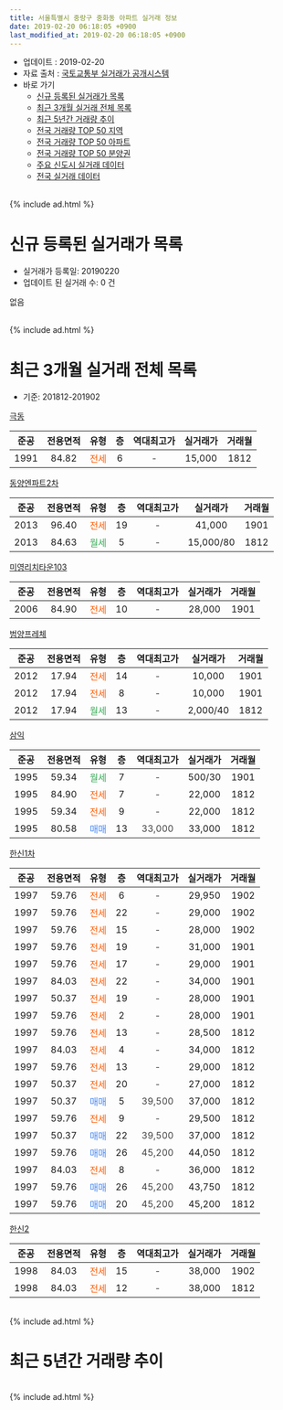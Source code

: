 ```yaml
---
title: 서울특별시 중랑구 중화동 아파트 실거래 정보
date: 2019-02-20 06:18:05 +0900
last_modified_at: 2019-02-20 06:18:05 +0900
---
```


* 업데이트 : 2019-02-20
* 자료 출처 : [국토교통부 실거래가 공개시스템](http://rt.molit.go.kr)
* 바로 가기
    * [신규 등록된 실거래가 목록](#신규-등록된-실거래가-목록)
    * [최근 3개월 실거래 전체 목록](#최근-3개월-실거래-전체-목록)
    * [최근 5년간 거래량 추이](#최근-5년간-거래량-추이)
    * [전국 거래량 TOP 50 지역](https://inasie.github.io/apt-trade-info/최근-3개월-전국에서-가장-거래가-많이-발생한-지역)
    * [전국 거래량 TOP 50 아파트](https://inasie.github.io/apt-trade-info/최근-3개월-전국에서-가장-거래가-많이-발생한-아파트)
    * [전국 거래량 TOP 50 분양권](https://inasie.github.io/apt-trade-info/최근-3개월-전국에서-가장-거래가-많이-발생한-분양권)
    * [주요 신도시 실거래 데이터](https://inasie.github.io/apt-trade-info/주요-신도시)
    * [전국 실거래 데이터](https://inasie.github.io/apt-trade-info/전국)
<br>
{% include ad.html %}
<br>

# 신규 등록된 실거래가 목록
* 실거래가 등록일: 20190220
* 업데이트 된 실거래 수: 0 건

없음

<br>
{% include ad.html %}
<br>

# 최근 3개월 실거래 전체 목록
* 기준: 201812-201902


[극동](https://search.naver.com/search.naver?query=%EC%84%9C%EC%9A%B8%ED%8A%B9%EB%B3%84%EC%8B%9C+%EC%A4%91%EB%9E%91%EA%B5%AC+%EC%A4%91%ED%99%94%EB%8F%99+%EA%B7%B9%EB%8F%99)

|준공|전용면적|유형|층|역대최고가|실거래가|거래월|
|:---:|:---:|:---:|:---:|:---:|:---:|:---:|
|1991|84.82|<span style="color:#ff5a00">전세</span>|6|<span style="color:#444444">-</span>|15,000|1812|

[동양엔파트2차](https://search.naver.com/search.naver?query=%EC%84%9C%EC%9A%B8%ED%8A%B9%EB%B3%84%EC%8B%9C+%EC%A4%91%EB%9E%91%EA%B5%AC+%EC%A4%91%ED%99%94%EB%8F%99+%EB%8F%99%EC%96%91%EC%97%94%ED%8C%8C%ED%8A%B82%EC%B0%A8)

|준공|전용면적|유형|층|역대최고가|실거래가|거래월|
|:---:|:---:|:---:|:---:|:---:|:---:|:---:|
|2013|96.40|<span style="color:#ff5a00">전세</span>|19|<span style="color:#444444">-</span>|41,000|1901|
|2013|84.63|<span style="color:#34a853">월세</span>|5|<span style="color:#444444">-</span>|15,000/80|1812|

[미영리치타운103](https://search.naver.com/search.naver?query=%EC%84%9C%EC%9A%B8%ED%8A%B9%EB%B3%84%EC%8B%9C+%EC%A4%91%EB%9E%91%EA%B5%AC+%EC%A4%91%ED%99%94%EB%8F%99+%EB%AF%B8%EC%98%81%EB%A6%AC%EC%B9%98%ED%83%80%EC%9A%B4103)

|준공|전용면적|유형|층|역대최고가|실거래가|거래월|
|:---:|:---:|:---:|:---:|:---:|:---:|:---:|
|2006|84.90|<span style="color:#ff5a00">전세</span>|10|<span style="color:#444444">-</span>|28,000|1901|

[범양프레체](https://search.naver.com/search.naver?query=%EC%84%9C%EC%9A%B8%ED%8A%B9%EB%B3%84%EC%8B%9C+%EC%A4%91%EB%9E%91%EA%B5%AC+%EC%A4%91%ED%99%94%EB%8F%99+%EB%B2%94%EC%96%91%ED%94%84%EB%A0%88%EC%B2%B4)

|준공|전용면적|유형|층|역대최고가|실거래가|거래월|
|:---:|:---:|:---:|:---:|:---:|:---:|:---:|
|2012|17.94|<span style="color:#ff5a00">전세</span>|14|<span style="color:#444444">-</span>|10,000|1901|
|2012|17.94|<span style="color:#ff5a00">전세</span>|8|<span style="color:#444444">-</span>|10,000|1901|
|2012|17.94|<span style="color:#34a853">월세</span>|13|<span style="color:#444444">-</span>|2,000/40|1812|

[삼익](https://search.naver.com/search.naver?query=%EC%84%9C%EC%9A%B8%ED%8A%B9%EB%B3%84%EC%8B%9C+%EC%A4%91%EB%9E%91%EA%B5%AC+%EC%A4%91%ED%99%94%EB%8F%99+%EC%82%BC%EC%9D%B5)

|준공|전용면적|유형|층|역대최고가|실거래가|거래월|
|:---:|:---:|:---:|:---:|:---:|:---:|:---:|
|1995|59.34|<span style="color:#34a853">월세</span>|7|<span style="color:#444444">-</span>|500/30|1901|
|1995|84.90|<span style="color:#ff5a00">전세</span>|7|<span style="color:#444444">-</span>|22,000|1812|
|1995|59.34|<span style="color:#ff5a00">전세</span>|9|<span style="color:#444444">-</span>|22,000|1812|
|1995|80.58|<span style="color:#4285f3">매매</span>|13|<span style="color:#444444">33,000</span>|33,000|1812|

[한신1차](https://search.naver.com/search.naver?query=%EC%84%9C%EC%9A%B8%ED%8A%B9%EB%B3%84%EC%8B%9C+%EC%A4%91%EB%9E%91%EA%B5%AC+%EC%A4%91%ED%99%94%EB%8F%99+%ED%95%9C%EC%8B%A01%EC%B0%A8)

|준공|전용면적|유형|층|역대최고가|실거래가|거래월|
|:---:|:---:|:---:|:---:|:---:|:---:|:---:|
|1997|59.76|<span style="color:#ff5a00">전세</span>|6|<span style="color:#444444">-</span>|29,950|1902|
|1997|59.76|<span style="color:#ff5a00">전세</span>|22|<span style="color:#444444">-</span>|29,000|1902|
|1997|59.76|<span style="color:#ff5a00">전세</span>|15|<span style="color:#444444">-</span>|28,000|1902|
|1997|59.76|<span style="color:#ff5a00">전세</span>|19|<span style="color:#444444">-</span>|31,000|1901|
|1997|59.76|<span style="color:#ff5a00">전세</span>|17|<span style="color:#444444">-</span>|29,000|1901|
|1997|84.03|<span style="color:#ff5a00">전세</span>|22|<span style="color:#444444">-</span>|34,000|1901|
|1997|50.37|<span style="color:#ff5a00">전세</span>|19|<span style="color:#444444">-</span>|28,000|1901|
|1997|59.76|<span style="color:#ff5a00">전세</span>|2|<span style="color:#444444">-</span>|28,000|1901|
|1997|59.76|<span style="color:#ff5a00">전세</span>|13|<span style="color:#444444">-</span>|28,500|1812|
|1997|84.03|<span style="color:#ff5a00">전세</span>|4|<span style="color:#444444">-</span>|34,000|1812|
|1997|59.76|<span style="color:#ff5a00">전세</span>|13|<span style="color:#444444">-</span>|29,000|1812|
|1997|50.37|<span style="color:#ff5a00">전세</span>|20|<span style="color:#444444">-</span>|27,000|1812|
|1997|50.37|<span style="color:#4285f3">매매</span>|5|<span style="color:#444444">39,500</span>|37,000|1812|
|1997|59.76|<span style="color:#ff5a00">전세</span>|9|<span style="color:#444444">-</span>|29,500|1812|
|1997|50.37|<span style="color:#4285f3">매매</span>|22|<span style="color:#444444">39,500</span>|37,000|1812|
|1997|59.76|<span style="color:#4285f3">매매</span>|26|<span style="color:#444444">45,200</span>|44,050|1812|
|1997|84.03|<span style="color:#ff5a00">전세</span>|8|<span style="color:#444444">-</span>|36,000|1812|
|1997|59.76|<span style="color:#4285f3">매매</span>|26|<span style="color:#444444">45,200</span>|43,750|1812|
|1997|59.76|<span style="color:#4285f3">매매</span>|20|<span style="color:#444444">45,200</span>|45,200|1812|

[한신2](https://search.naver.com/search.naver?query=%EC%84%9C%EC%9A%B8%ED%8A%B9%EB%B3%84%EC%8B%9C+%EC%A4%91%EB%9E%91%EA%B5%AC+%EC%A4%91%ED%99%94%EB%8F%99+%ED%95%9C%EC%8B%A02)

|준공|전용면적|유형|층|역대최고가|실거래가|거래월|
|:---:|:---:|:---:|:---:|:---:|:---:|:---:|
|1998|84.03|<span style="color:#ff5a00">전세</span>|15|<span style="color:#444444">-</span>|38,000|1902|
|1998|84.03|<span style="color:#ff5a00">전세</span>|12|<span style="color:#444444">-</span>|38,000|1812|


<br>
{% include ad.html %}
<br>

# 최근 5년간 거래량 추이


<div style="width:100%;">
    <canvas id="deal_progress" height="200"></canvas>
</div>

<script>
new Chart(document.getElementById("deal_progress"), {
    type: 'line',
    data: {
        labels: ['201402','201403','201404','201405','201406','201407','201408','201409','201410','201411','201412','201501','201502','201503','201504','201505','201506','201507','201508','201509','201510','201511','201512','201601','201602','201603','201604','201605','201606','201607','201608','201609','201610','201611','201612','201701','201702','201703','201704','201705','201706','201707','201708','201709','201710','201711','201712','201801','201802','201803','201804','201805','201806','201807','201808','201809','201810','201811','201812','201901','201902'],
        datasets: [{
            label: '매매',
            pointRadius: 1,
            data: [24, 21, 12, 9, 11, 9, 9, 24, 6, 10, 11, 25, 7, 49, 30, 24, 24, 27, 31, 26, 19, 19, 15, 11, 14, 12, 23, 17, 19, 21, 36, 9, 21, 11, 7, 18, 15, 19, 16, 35, 21, 26, 15, 7, 11, 26, 19, 30, 30, 25, 24, 15, 9, 12, 32, 17, 15, 7, 6, 0, 0],
            borderColor: "rgba(255, 201, 14, 1)",
            backgroundColor: "rgba(255, 201, 14, 0.5)",
            fill: false,
            lineTension: 0
        },{
            label: '전월세',
            pointRadius: 1,
            data: [23, 17, 26, 16, 20, 12, 24, 23, 18, 19, 26, 32, 17, 35, 20, 19, 22, 12, 17, 15, 24, 21, 15, 20, 21, 19, 22, 16, 23, 17, 13, 25, 18, 20, 13, 21, 20, 22, 15, 22, 20, 19, 22, 12, 15, 14, 12, 26, 19, 26, 11, 10, 14, 13, 15, 25, 13, 17, 12, 10, 4],
            borderColor: "rgba(0, 141, 185, 1)",
            backgroundColor: "rgba(0, 141, 185, 0.5)",
            fill: false,
            lineTension: 0
        }
        ]
    },
    options: {
        responsive: true,
        title: {
            display: false
        },
        tooltips: {
            mode: 'index',
            intersect: false
        },
        hover: {
            mode: 'nearest',
            intersect: true
        },
        scales: {
            xAxes: [{
                display: true,
                scaleLabel: {
                    display: true,
                    labelString: '년/월'
                }
            }],
            yAxes: [{
                display: true,
                ticks: {
                    suggestedMin: 0,
                },
                scaleLabel: {
                    display: true,
                    labelString: '실거래 수'
                }
            }]
        }
    }
});

</script>


<br>
{% include ad.html %}
<br>

